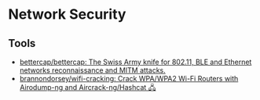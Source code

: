# Network Security

## Tools

- [bettercap/bettercap: The Swiss Army knife for 802.11, BLE and Ethernet networks reconnaissance and MITM attacks.](https://github.com/bettercap/bettercap)
- [brannondorsey/wifi-cracking: Crack WPA/WPA2 Wi-Fi Routers with Airodump-ng and Aircrack-ng/Hashcat 🖧](https://github.com/brannondorsey/wifi-cracking)
